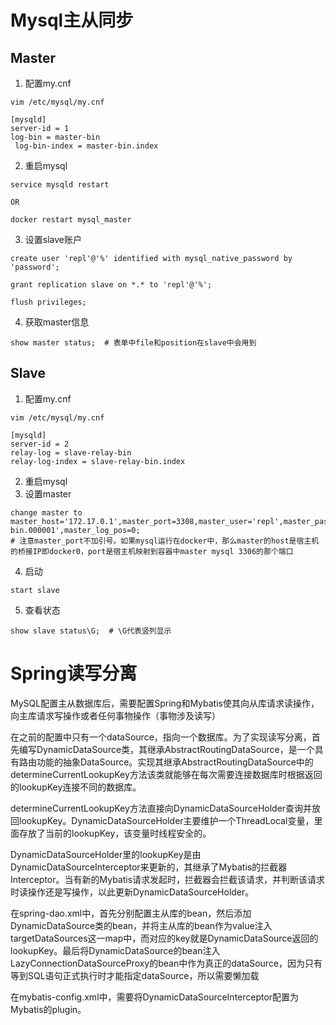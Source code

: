# Mysql主从同步

## Master

1. 配置my.cnf
```
vim /etc/mysql/my.cnf

[mysqld]
server-id = 1
log-bin = master-bin
 log-bin-index = master-bin.index
```

2. 重启mysql
```
service mysqld restart

OR

docker restart mysql_master
```
	
3. 设置slave账户

```
create user 'repl'@'%' identified with mysql_native_password by 'password';

grant replication slave on *.* to 'repl'@'%';

flush privileges;
```
	
4. 获取master信息

```
show master status;  # 表单中file和position在slave中会用到
```

## Slave

1. 配置my.cnf 
```
vim /etc/mysql/my.cnf

[mysqld]
server-id = 2
relay-log = slave-relay-bin
relay-log-index = slave-relay-bin.index
```
2. 重启mysql
3. 设置master
```
change master to master_host='172.17.0.1',master_port=3308,master_user='repl',master_password='password',master_log_file='master-bin.000001',master_log_pos=0;
# 注意master_port不加引号。如果mysql运行在docker中，那么master的host是宿主机的桥接IP即docker0，port是宿主机映射到容器中master mysql 3306的那个端口
```
4. 启动
```
start slave
```
5. 查看状态

```
show slave status\G;  # \G代表竖列显示
```

# Spring读写分离

MySQL配置主从数据库后，需要配置Spring和Mybatis使其向从库请求读操作，向主库请求写操作或者任何事物操作（事物涉及读写）

在之前的配置中只有一个dataSource，指向一个数据库。为了实现读写分离，首先编写DynamicDataSource类，其继承AbstractRoutingDataSource，是一个具有路由功能的抽象DataSource。实现其继承AbstractRoutingDataSource中的determineCurrentLookupKey方法该类就能够在每次需要连接数据库时根据返回的lookupKey连接不同的数据库。

determineCurrentLookupKey方法直接向DynamicDataSourceHolder查询并放回lookupKey。DynamicDataSourceHolder主要维护一个ThreadLocal变量，里面存放了当前的lookupKey，该变量时线程安全的。

DynamicDataSourceHolder里的lookupKey是由DynamicDataSourceInterceptor来更新的，其继承了Mybatis的拦截器Interceptor。当有新的Mybatis请求发起时，拦截器会拦截该请求，并判断该请求时读操作还是写操作，以此更新DynamicDataSourceHolder。

在spring-dao.xml中，首先分别配置主从库的bean，然后添加DynamicDataSource类的bean，并将主从库的bean作为value注入targetDataSources这一map中，而对应的key就是DynamicDataSource返回的lookupKey。最后将DynamicDataSource的bean注入LazyConnectionDataSourceProxy的bean中作为真正的dataSource，因为只有等到SQL语句正式执行时才能指定dataSource，所以需要懒加载

在mybatis-config.xml中，需要将DynamicDataSourceInterceptor配置为Mybatis的plugin。